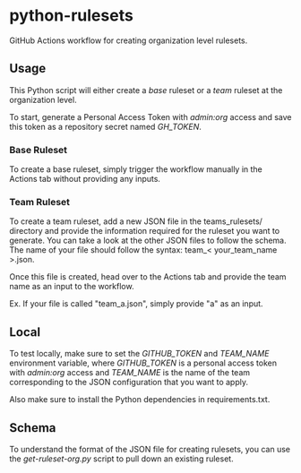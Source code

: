 # python-rulesets

GitHub Actions workflow for creating organization level rulesets.

## Usage

This Python script will either create a *base* ruleset or a *team* ruleset at the organization level.

To start, generate a Personal Access Token with *admin:org* access and save this token as a repository secret named *GH_TOKEN*.

### Base Ruleset

To create a base ruleset, simply trigger the workflow manually in the Actions tab without providing any inputs.

### Team Ruleset

To create a team ruleset, add a new JSON file in the teams_rulesets/ directory and provide the information required for the ruleset you want to generate. You can take a look at the other JSON files to follow the schema. The name of your file should follow the syntax: team_< your_team_name >.json.

Once this file is created, head over to the Actions tab and provide the team name as an input to the workflow.

Ex. If your file is called "team_a.json", simply provide "a" as an input.

## Local

To test locally, make sure to set the *GITHUB_TOKEN* and *TEAM_NAME* environment variable, where *GITHUB_TOKEN* is a personal access token with *admin:org* access and *TEAM_NAME* is the name of the team corresponding to the JSON configuration that you want to apply.

Also make sure to install the Python dependencies in requirements.txt.

## Schema

To understand the format of the JSON file for creating rulesets, you can use the *get-ruleset-org.py* script to pull down an existing ruleset.